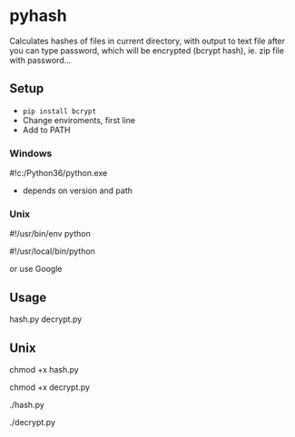 # pyhash
Calculates hashes of files in current directory, with output to text file
after you can type password, which will be encrypted (bcrypt hash), ie. zip file with password...


## Setup
- `pip install bcrypt`
- Change enviroments, first line
- Add to PATH

### Windows
#!c:/Python36/python.exe
- depends on version and path

### Unix
#!/usr/bin/env python

#!/usr/local/bin/python

or use Google

## Usage
hash.py
decrypt.py

## Unix
chmod +x hash.py

chmod +x decrypt.py

./hash.py

./decrypt.py

